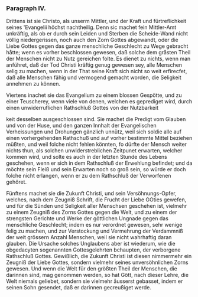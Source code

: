 
### Paragraph IV. ###

Drittens ist sie Christo, als unserm Mittler,
und der Kraft und fürtreflichkeit seines 'Evangelii
höchst nachtheilig. Denn sic machet fein Mittler-Amt
unkräftig, als ob er durch sein Leiden und
Sterben die Scheide-Wand nicht völlig niedergerissen,
noch auch den Zorn Gottes abgewandt, oder die Liebe
Gottes gegen das ganze menschliche Geschlecht zu Wege
gebracht håtte; wenn es vorher beschlossen gewesen,
daß solche dem gråsten Theil der Menschen nicht zu
Nutz gereichen folte. Es dienet zu nichts, wenn man
anführet, daß der Tod Christi kräftig genug gewesen sey,
alle Menschen selig zu machen, wenn in der That seine
Kraft sich nicht so weit erfirecfet, daß alle Menschen
fähig und vermogend gemacht worden, die Seligkeit
annehmen zu können.

Viertens inachet sie das Evangelium zu einem
blossen Gespötte, und zu einer Teuscherey, wenn
viele von denen, welchen es geprediget wird, durch einen
unwiderruflichen Rathschluß Gottes von der Nutzbarkeit 
<!-- content-0131.xml Seite 172 -->
keit desselben ausgeschlossen sind. Sie machet die Predigt
vom Glauben und von der Huse, und den ganzen
Innhalt der Evangelischen Verheissungen und Drohungen
gänzlich unnütz, weil sich soldie alle auf einen vorhergehenden
Rathschuß und auf vorher bestimmte Mittel
beziehen müßten, und weil folche nicht fehlen könnten,
fo dürfte der Mensch weiter nichts thun, als solchen
unwiderstreblichen Zeitpunet erwarten, welcher kommen
wird, und solte es auch in der letzten Stunde des
Lebens geschehen, wenn er sich in dem Rathschluß der
Erwehlung befindet; und da möchte sein Fleiß und
sein Erwarten noch so groß sein, so würde er doch folche
nicht erlangen, wenn er zu dem Rathschluß der Verworfenen
gehöret. 

Fünftens machet sie die Zukunft Christi, und
sein Versöhnungs-Opfer, welches, nach dem Zeugniß
Schrift, die Frucht der Liebe GOties gewefen,
und für die Sünden und Seligkeit aller Menschsen geschehen
ist, vielmehr zu einem Zeugniß des Zorns
Gottes gegen die Welt, und zu einem der strengsten
Gerichte und Werke der göttlichen Ungnade
gegen das menschliche Geschlecht; indem es nur
verordnet gewesen, sehr wenige felig zu machen, und zur
Verstockung und Vermehrung der Verdammniß der
weit grössern Anzahl Menschen, weil sie nicht wahrhaftig
daran glauben. Die Ursache solches Unglaubens
aber ist wiederum, wie die obgedacyten sogenannten
Gottesgelehrten bchaupten, der verborgene Rathschluß
Gottes. Gewißlich, die Zukunft Christi ist diesen
nimmermehr ein Zeugniß der Liebe Gottes, sondern
vielmehr seines unversöhnlichen Zorns gewesen. Und
wenn die Welt für den größten Theil der Menschen, die
darinnen sind, mag genommen werden, so hat Gött,
nach dieser Lehre, die Welt niemals geliebet, sondern
sie vielmehr åusserst gebasset, indem er seinen Sohn gesendet,
daß er darinnen gecreußiget werde.
